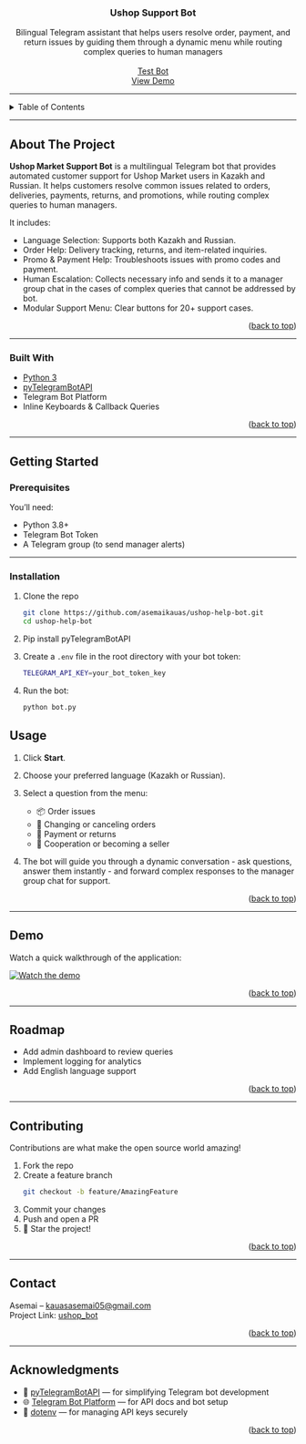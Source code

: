 <a id="readme-top"></a>

<div align="center">
  <h3 align="center">Ushop Support Bot</h3>
  <p align="center">
    Bilingual Telegram assistant that helps users resolve order, payment, and return issues by guiding them through a dynamic menu while routing complex queries to human managers
    <br />
    <br />
    <a href="https://t.me/ushop_help_bot">Test Bot</a>
    <br />
    <a href="https://youtu.be/-zIKTPEdKto">View Demo</a>
  </p>
</div>

---

<details>
  <summary>Table of Contents</summary>
  <ol>
    <li><a href="#about-the-project">About The Project</a>
      <ul>
        <li><a href="#built-with">Built With</a></li>
      </ul>
    </li>
    <li><a href="#getting-started">Getting Started</a>
      <ul>
        <li><a href="#prerequisites">Prerequisites</a></li>
        <li><a href="#installation">Installation</a></li>
      </ul>
    </li>
    <li><a href="#usage">Usage</a></li>
    <li><a href="#demo">View Demo</a></li>
    <li><a href="#roadmap">Roadmap</a></li>
    <li><a href="#contributing">Contributing</a></li>
    <li><a href="#contact">Contact</a></li>
    <li><a href="#acknowledgments">Acknowledgments</a></li>
  </ol>
</details>

---

## About The Project


**Ushop Market Support Bot** is a multilingual Telegram bot that provides automated customer support for Ushop Market users in Kazakh and Russian. It helps customers resolve common issues related to orders, deliveries, payments, returns, and promotions, while routing complex queries to human managers.

It includes: 
- Language Selection: Supports both Kazakh and Russian.
- Order Help: Delivery tracking, returns, and item-related inquiries.
- Promo & Payment Help: Troubleshoots issues with promo codes and payment.
- Human Escalation: Collects necessary info and sends it to a manager group chat in the cases of complex queries that cannot be addressed by bot.
- Modular Support Menu: Clear buttons for 20+ support cases.

<p align="right">(<a href="#readme-top">back to top</a>)</p>

---


### Built With

* [Python 3](https://www.python.org/)
* [pyTelegramBotAPI](https://pypi.org/project/pyTelegramBotAPI/)
* Telegram Bot Platform
* Inline Keyboards & Callback Queries

<p align="right">(<a href="#readme-top">back to top</a>)</p>

---

## Getting Started

### Prerequisites

You’ll need:
- Python 3.8+
- Telegram Bot Token
- A Telegram group (to send manager alerts)

---
### Installation

1. Clone the repo
   
   ```bash
   git clone https://github.com/asemaikauas/ushop-help-bot.git
   cd ushop-help-bot
   ```

2. Pip install pyTelegramBotAPI

3. Create a `.env` file in the root directory with your bot token:
   
   ```bash
   TELEGRAM_API_KEY=your_bot_token_key
   ```

4. Run the bot:
   
   ```bash
   python bot.py 
   ```


## Usage

1. Click **Start**.
2. Choose your preferred language (Kazakh or Russian).
3. Select a question from the menu:
   - 📦 Order issues
   - 🔧 Changing or canceling orders
   - 💸 Payment or returns
   - 🤝 Cooperation or becoming a seller

4. The bot will guide you through a dynamic conversation - ask questions, answer them instantly - and forward complex responses to the manager group chat for support.


<p align="right">(<a href="#readme-top">back to top</a>)</p>

---

## Demo

Watch a quick walkthrough of the application:

[![Watch the demo](https://img.youtube.com/vi/-zIKTPEdKto/maxresdefault.jpg)](https://youtu.be/-zIKTPEdKto)

<p align="right">(<a href="#readme-top">back to top</a>)</p>


---

## Roadmap

 - Add admin dashboard to review queries
 - Implement logging for analytics
 - Add English language support

<p align="right">(<a href="#readme-top">back to top</a>)</p>

---

## Contributing

Contributions are what make the open source world amazing!  

1. Fork the repo  
2. Create a feature branch  
   ```bash
   git checkout -b feature/AmazingFeature
   ```
3. Commit your changes  
4. Push and open a PR  
5. 🌟 Star the project!

<p align="right">(<a href="#readme-top">back to top</a>)</p>

---

## Contact

Asemai – kauasasemai05@gmail.com  
Project Link: [ushop_bot](https://github.com/asemaikauas/debatelink)

<p align="right">(<a href="#readme-top">back to top</a>)</p>

---

## Acknowledgments

- 🤖 [pyTelegramBotAPI](https://github.com/eternnoir/pyTelegramBotAPI) — for simplifying Telegram bot development
- 🌐 [Telegram Bot Platform](https://core.telegram.org/bots) — for API docs and bot setup
- 🧰 [dotenv](https://pypi.org/project/python-dotenv/) — for managing API keys securely



<p align="right">(<a href="#readme-top">back to top</a>)</p>
